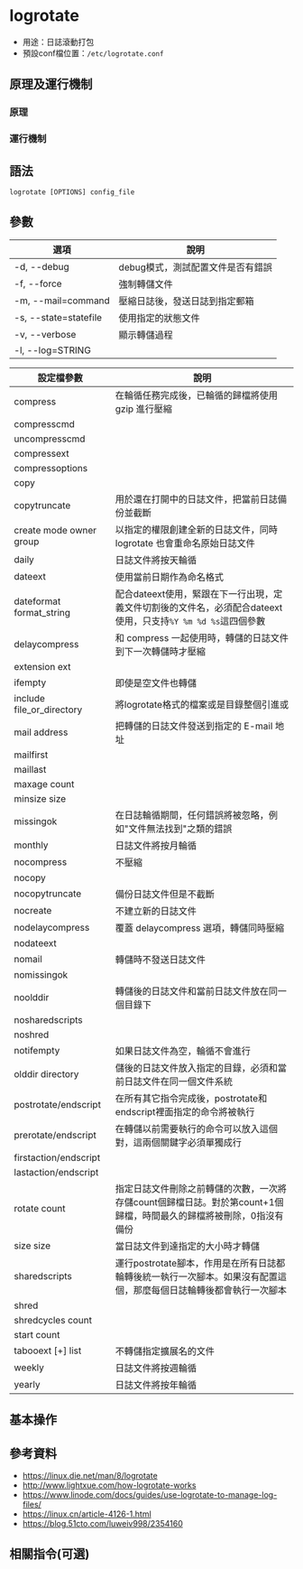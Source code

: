 # logrotate

- 用途：日誌滾動打包
- 預設conf檔位置：`/etc/logrotate.conf`

## 原理及運行機制
### 原理
### 運行機制
## 語法

```shell
logrotate [OPTIONS] config_file
```

## 參數

| 選項                  | 說明                              |
| --------------------- | --------------------------------- |
| -d, --debug           | debug模式，測試配置文件是否有錯誤 |
| -f, --force           | 強制轉儲文件                      |
| -m, --mail=command    | 壓縮日誌後，發送日誌到指定郵箱    |
| -s, --state=statefile | 使用指定的狀態文件                |
| -v, --verbose         | 顯示轉儲過程                      |
| -l, --log=STRING      |                                   |

| 設定檔參數                | 說明                                                                                                                |
| ------------------------- | ------------------------------------------------------------------------------------------------------------------- |
| compress                  | 在輪循任務完成後，已輪循的歸檔將使用 gzip 進行壓縮                                                                  |
| compresscmd               |                                                                                                                     |
| uncompresscmd             |                                                                                                                     |
| compressext               |                                                                                                                     |
| compressoptions           |                                                                                                                     |
| copy                      |                                                                                                                     |
| copytruncate              | 用於還在打開中的日誌文件，把當前日誌備份並截斷                                                                      |
| create mode owner group   | 以指定的權限創建全新的日誌文件，同時 logrotate 也會重命名原始日誌文件                                               |
| daily                     | 日誌文件將按天輪循                                                                                                  |
| dateext                   | 使用當前日期作為命名格式                                                                                            |
| dateformat format_string  | 配合dateext使用，緊跟在下一行出現，定義文件切割後的文件名，必須配合dateext使用，只支持`%Y %m %d %s`這四個參數       |
| delaycompress             | 和 compress 一起使用時，轉儲的日誌文件到下一次轉儲時才壓縮                                                          |
| extension ext             |                                                                                                                     |
| ifempty                   | 即使是空文件也轉儲                                                                                                  |
| include file_or_directory | 將logrotate格式的檔案或是目錄整個引進或                                                                             |
| mail address              | 把轉儲的日誌文件發送到指定的 E-mail 地址                                                                            |
| mailfirst                 |                                                                                                                     |
| maillast                  |                                                                                                                     |
| maxage count              |                                                                                                                     |
| minsize size              |                                                                                                                     |
| missingok                 | 在日誌輪循期間，任何錯誤將被忽略，例如"文件無法找到"之類的錯誤                                                      |
| monthly                   | 日誌文件將按月輪循                                                                                                  |
| nocompress                | 不壓縮                                                                                                              |
| nocopy                    |                                                                                                                     |
| nocopytruncate            | 備份日誌文件但是不截斷                                                                                              |
| nocreate                  | 不建立新的日誌文件                                                                                                  |
| nodelaycompress           | 覆蓋 delaycompress 選項，轉儲同時壓縮                                                                               |
| nodateext                 |                                                                                                                     |
| nomail                    | 轉儲時不發送日誌文件                                                                                                |
| nomissingok               |                                                                                                                     |
| noolddir                  | 轉儲後的日誌文件和當前日誌文件放在同一個目錄下                                                                      |
| nosharedscripts           |                                                                                                                     |
| noshred                   |                                                                                                                     |
| notifempty                | 如果日誌文件為空，輪循不會進行                                                                                      |
| olddir directory          | 儲後的日誌文件放入指定的目錄，必須和當前日誌文件在同一個文件系統                                                    |
| postrotate/endscript      | 在所有其它指令完成後，postrotate和endscript裡面指定的命令將被執行                                                   |
| prerotate/endscript       | 在轉儲以前需要執行的命令可以放入這個對，這兩個關鍵字必須單獨成行                                                    |
| firstaction/endscript     |                                                                                                                     |
| lastaction/endscript      |                                                                                                                     |
| rotate count              | 指定日誌文件刪除之前轉儲的次數，一次將存儲count個歸檔日誌。對於第count+1個歸檔，時間最久的歸檔將被刪除，0指沒有備份 |
| size size                 | 當日誌文件到達指定的大小時才轉儲                                                                                    |
| sharedscripts             | 運行postrotate腳本，作用是在所有日誌都輪轉後統一執行一次腳本。如果沒有配置這個，那麼每個日誌輪轉後都會執行一次腳本  |
| shred                     |                                                                                                                     |
| shredcycles count         |                                                                                                                     |
| start count               |                                                                                                                     |
| tabooext [+] list         | 不轉儲指定擴展名的文件                                                                                              |
| weekly                    | 日誌文件將按週輪循                                                                                                  |
| yearly                    | 日誌文件將按年輪循                                                                                                  |

## 基本操作

## 參考資料
* https://linux.die.net/man/8/logrotate
* http://www.lightxue.com/how-logrotate-works
* https://www.linode.com/docs/guides/use-logrotate-to-manage-log-files/
* https://linux.cn/article-4126-1.html
* https://blog.51cto.com/luweiv998/2354160
## 相關指令(可選)
